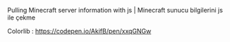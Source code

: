 Pulling Minecraft server information with js | Minecraft sunucu bilgilerini js ile çekme


Colorlib : https://codepen.io/AkifB/pen/xxqGNGw
